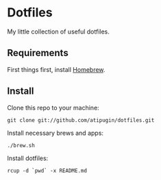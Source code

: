 # Dotfiles

My little collection of useful dotfiles.

## Requirements

First things first, install [Homebrew](http://brew.sh).

## Install

Clone this repo to your machine:

```shell
git clone git://github.com/atipugin/dotfiles.git
```

Install necessary brews and apps:

```shell
./brew.sh
```

Install dotfiles:

``` shell
rcup -d `pwd` -x README.md
```
